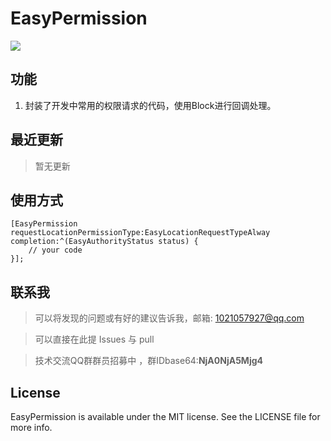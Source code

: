 # EasyPermission

![](https://img.shields.io/badge/language-objc-orange.svg)

## 功能
1. 封装了开发中常用的权限请求的代码，使用Block进行回调处理。

## 最近更新
> 暂无更新


## 使用方式

    [EasyPermission requestLocationPermissionType:EasyLocationRequestTypeAlway completion:^(EasyAuthorityStatus status) {
        // your code
    }];



## 联系我
> 可以将发现的问题或有好的建议告诉我，邮箱: 1021057927@qq.com

> 可以直接在此提 Issues 与 pull

> 技术交流QQ群群员招募中 ，群IDbase64:**NjA0NjA5Mjg4**

## License

EasyPermission is available under the MIT license. See the LICENSE file for more info.

